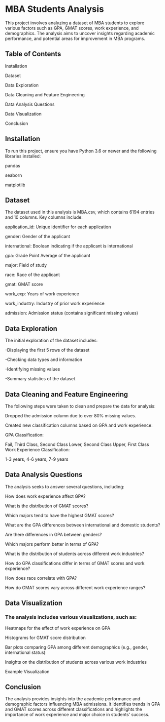 # MBA Students Analysis
This project involves analyzing a dataset of MBA students to explore various factors such as GPA, GMAT scores, work experience, and demographics. The analysis aims to uncover insights regarding  academic performance, and potential areas for improvement in MBA programs.

## Table of Contents
Installation

Dataset

Data Exploration

Data Cleaning and Feature Engineering

Data Analysis Questions

Data Visualization

Conclusion

## Installation
To run this project, ensure you have Python 3.6 or newer and the following libraries installed:

pandas

seaborn

matplotlib

## Dataset
The dataset used in this analysis is MBA.csv, which contains 6194 entries and 10 columns. Key columns include:

application_id: Unique identifier for each application

gender: Gender of the applicant

international: Boolean indicating if the applicant is international

gpa: Grade Point Average of the applicant

major: Field of study

race: Race of the applicant

gmat: GMAT score

work_exp: Years of work experience

work_industry: Industry of prior work experience

admission: Admission status (contains significant missing values)

## Data Exploration
The initial exploration of the dataset includes:

-Displaying the first 5 rows of the dataset

-Checking data types and information

-Identifying missing values

-Summary statistics of the dataset

## Data Cleaning and Feature Engineering

The following steps were taken to clean and prepare the data for analysis:

Dropped the admission column due to over 80% missing values.

Created new classification columns based on GPA and work experience:

GPA Classification:

Fail, Third Class, Second Class Lower, Second Class Upper, First Class
Work Experience Classification:

1-3 years, 4-6 years, 7-9 years

## Data Analysis Questions
The analysis seeks to answer several questions, including:

How does work experience affect GPA?

What is the distribution of GMAT scores?

Which majors tend to have the highest GMAT scores?

What are the GPA differences between international and domestic students?

Are there differences in GPA between genders?

Which majors perform better in terms of GPA?

What is the distribution of students across different work industries?

How do GPA classifications differ in terms of GMAT scores and work experience?

How does race correlate with GPA?

How do GMAT scores vary across different work experience ranges?


## Data Visualization

### The analysis includes various visualizations, such as:

Heatmaps for the effect of work experience on GPA

Histograms for GMAT score distribution

Bar plots comparing GPA among different demographics (e.g., gender, international status)

Insights on the distribution of students across various work industries

Example Visualization

## Conclusion
The analysis provides insights into the academic performance and demographic factors influencing MBA admissions. It identifies trends in GPA and GMAT scores across different classifications and highlights the importance of work experience and major choice in students' success.
